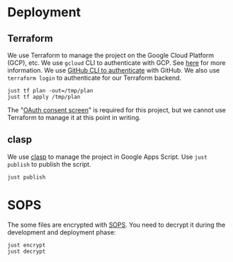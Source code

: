 # Deployment

## Terraform

We use Terraform to manage the project on the Google Cloud Platform (GCP), etc. We use `gcloud` CLI to authenticate with GCP. See [here](https://registry.terraform.io/providers/hashicorp/google/latest/docs/guides/getting_started#configuring-the-provider) for more information. We use [GitHub CLI to authenticate](https://registry.terraform.io/providers/integrations/github/latest/docs) with GitHub. We also use `terraform login` to authenticate for our Terraform backend.

```
just tf plan -out=/tmp/plan
just tf apply /tmp/plan
```

The "[OAuth consent screen](https://developers.google.com/apps-script/guides/cloud-platform-projects)" is required for this project, but we cannot use Terraform to manage it at this point in writing.

## clasp

We use [clasp](https://github.com/google/clasp) to manage the project in Google Apps Script.
Use `just publish` to publish the script.

```
just publish
```

# SOPS

The some files are encrypted with [SOPS](https://getsops.io/).
You need to decrypt it during the development and deployment phase:

```
just encrypt
just decrypt
```
